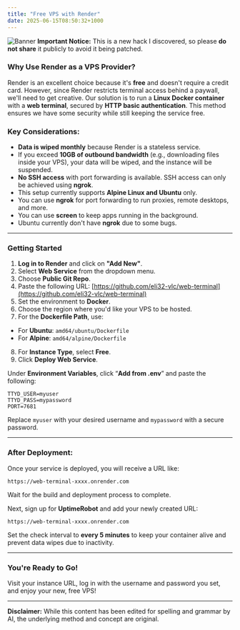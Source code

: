 ```yaml
---
title: "Free VPS with Render"
date: 2025-06-15T08:50:32+1000
---
```


![Banner](https://files.catbox.moe/r8gz9i.png)
**Important Notice:**
This is a new hack I discovered, so please **do not share** it publicly to avoid it being patched.

### Why Use Render as a VPS Provider?

Render is an excellent choice because it's **free** and doesn't require a credit card. However, since Render restricts terminal access behind a paywall, we'll need to get creative. Our solution is to run a **Linux Docker container** with a **web terminal**, secured by **HTTP basic authentication**. This method ensures we have some security while still keeping the service free.

### Key Considerations:

- **Data is wiped monthly** because Render is a stateless service.
- If you exceed **10GB of outbound bandwidth** (e.g., downloading files inside your VPS), your data will be wiped, and the instance will be suspended.
- **No SSH access** with port forwarding is available. SSH access can only be achieved using **ngrok**.
- This setup currently supports **Alpine Linux **and** Ubuntu** only.
- You can use **ngrok** for port forwarding to run proxies, remote desktops, and more.
- You can use **screen** to keep apps running in the background.
- Ubuntu currently don't have **ngrok** due to some bugs.

---

### Getting Started

1. **Log in to Render** and click on **"Add New"**.
2. Select **Web Service** from the dropdown menu.
3. Choose **Public Git Repo**.
4. Paste the following URL: [https://github.com/eli32-vlc/web-terminal](https://github.com/eli32-vlc/web-terminal)
5. Set the environment to **Docker**.
6. Choose the region where you'd like your VPS to be hosted.
7. For the **Dockerfile Path**, use:
- For **Ubuntu**: `amd64/ubuntu/Dockerfile`
- For **Alpine**: `amd64/alpine/Dockerfile`

8. For **Instance Type**, select **Free**.
9. Click **Deploy Web Service**.

Under **Environment Variables**, click “**Add from .env**” and paste the following:

    TTYD_USER=myuser
    TTYD_PASS=mypassword
    PORT=7681


Replace `myuser` with your desired username and `mypassword` with a secure password.

---

### After Deployment:

Once your service is deployed, you will receive a URL like:

    https://web-terminal-xxxx.onrender.com


Wait for the build and deployment process to complete.

Next, sign up for **UptimeRobot** and add your newly created URL:

    https://web-terminal-xxxx.onrender.com


Set the check interval to **every 5 minutes** to keep your container alive and prevent data wipes due to inactivity.

---

### You're Ready to Go!

Visit your instance URL, log in with the username and password you set, and enjoy your new, free VPS!

---

**Disclaimer:** While this content has been edited for spelling and grammar by AI, the underlying method and concept are original.

